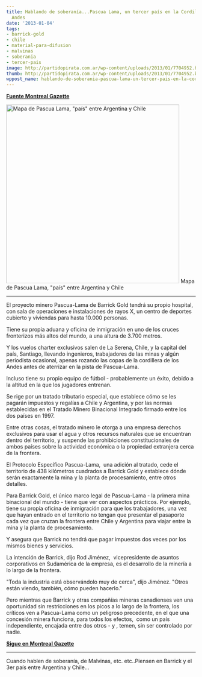 ```yaml
---
title: Hablando de soberanía...Pascua Lama, un tercer país en la Cordillera de los
  Andes
date: '2013-01-04'
tags:
- barrick-gold
- chile
- material-para-difusion
- malvinas
- soberania
- tercer-pais
image: http://partidopirata.com.ar/wp-content/uploads/2013/01/7704952.bin_.jpg
thumb: http://partidopirata.com.ar/wp-content/uploads/2013/01/7704952.bin_-150x150.jpg
wppost_name: hablando-de-soberania-pascua-lama-un-tercer-pais-en-la-cordillera-de-los-andes
---
```


<strong><a href="http://www.montrealgazette.com/news/Pascua+Lama+third+country+Andes+cordillera/7703081/story.html" target="_blank">Fuente Montreal Gazette</a></strong>

<a href="http://partidopirata.com.ar/wp-content/uploads/2013/01/7704952.bin_.jpg"><img class="size-full wp-image-8082" alt="Mapa de Pascua Lama, &quot;país&quot; entre Argentina y Chile" src="http://partidopirata.com.ar/wp-content/uploads/2013/01/7704952.bin_.jpg" width="460" height="474" /></a> Mapa de Pascua Lama, "país" entre Argentina y Chile


<hr />

El proyecto minero Pascua-Lama de Barrick Gold tendrá su propio hospital, con sala de operaciones e instalaciones de rayos X, un centro de deportes cubierto y viviendas para hasta 10.000 personas.

Tiene su propia aduana y oficina de inmigración en uno de los cruces fronterizos más altos del mundo, a una altura de 3.700 metros.

Y los vuelos charter exclusivos salen de La Serena, Chile, y la capital del país, Santiago, llevando ingenieros, trabajadores de las minas y algún periodista ocasional, apenas rozando las copas de la cordillera de los Andes antes de aterrizar en la pista de Pascua-Lama.

Incluso tiene su propio equipo de fútbol - probablemente un éxito, debido a la altitud en la que los jugadores entrenan.

Se rige por un tratado tributario especial, que establece cómo se les pagarán impuestos y regalías a Chile y Argentina, y por las normas establecidas en el Tratado Minero Binacional Integrado firmado entre los dos países en 1997.

Entre otras cosas, el tratado minero le otorga a una empresa derechos exclusivos para usar el agua y otros recursos naturales que se encuentran dentro del territorio, y suspende las prohibiciones constitucionales de ambos países sobre la actividad económica o la propiedad extranjera cerca de la frontera.

El Protocolo Específico Pascua-Lama,  una adición al tratado, cede el territorio de 438 kilómetros cuadrados a Barrick Gold y establece dónde serán exactamente la mina y la planta de procesamiento, entre otros detalles.

Para Barrick Gold, el único marco legal de Pascua-Lama - la primera mina binacional del mundo - tiene que ver con aspectos prácticos. Por ejemplo, tiene su propia oficina de inmigración para que los trabajadores, una vez que hayan entrado en el territorio no tengan que presentar el pasaporte cada vez que cruzan la frontera entre Chile y Argentina para viajar entre la mina y la planta de procesamiento.

Y asegura que Barrick no tendrá que pagar impuestos dos veces por los mismos bienes y servicios.

La intención de Barrick, dijo Rod Jiménez,  vicepresidente de asuntos corporativos en Sudamérica de la empresa, es el desarrollo de la minería a lo largo de la frontera.

"Toda la industria está observándolo muy de cerca", dijo Jiménez. "Otros están viendo, también, cómo pueden hacerlo."

Pero mientras que Barrick y otras compañías mineras canadienses ven una oportunidad sin restricciones en los picos a lo largo de la frontera, los críticos ven a Pascua-Lama como un peligroso precedente, en el que una concesión minera funciona, para todos los efectos,  como un país independiente, encajada entre dos otros - y , temen, sin ser controlado por nadie.

<strong><a href="http://www.montrealgazette.com/news/Pascua+Lama+third+country+Andes+cordillera/7703081/story.html" target="_blank"> Sigue en Montreal Gazette</a></strong><hr>
Cuando hablen de soberanía, de Malvinas, etc. etc..Piensen en Barrick y el 3er país entre Argentina y Chile...
